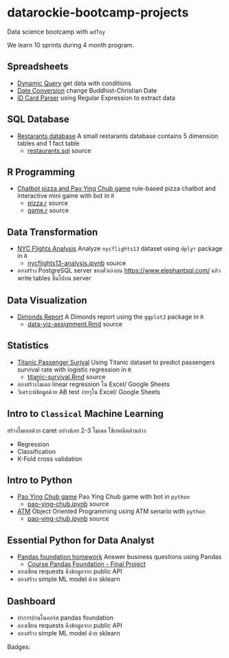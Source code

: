 # datarockie-bootcamp-projects

Data science bootcamp with `adToy`

We learn 10 sprints during 4 month program.

## Spreadsheets

- [Dynamic Query](https://docs.google.com/spreadsheets/d/1V8t3j6Nt2un45pFngGTcg_5G0NgducTSqyT-y1gDhEo/edit#gid=1981431105) get data with conditions
- [Date Conversion](https://docs.google.com/spreadsheets/d/1V8t3j6Nt2un45pFngGTcg_5G0NgducTSqyT-y1gDhEo/edit#gid=1656509133) change Buddhist-Christian Date
- [ID Card Parser](https://docs.google.com/spreadsheets/d/1V8t3j6Nt2un45pFngGTcg_5G0NgducTSqyT-y1gDhEo/edit#gid=2014543270) using Regular Expression to extract data

## SQL Database

- [Restarants database](https://replit.com/@KaewT/SQLhomeworkbatch6#main.sql) A small restarants database contains 5 dimension tables and 1 fact table
  - [restaurants.sql](sql/restaurants.sql) source

## R Programming

- [Chatbot pizza and Pao Ying Chub game](https://replit.com/@KaewT/Batch06ChatbotPizzaAndPaoYingChub#main.r) rule-based pizza chatbot and interactive mini game with bot in `R`
  - [pizza.r](r/pizza.r) source
  - [game.r](r/game.r) source

## Data Transformation

- [NYC Flights Analysis](https://datalore.jetbrains.com/view/notebook/L3LRtfSLFgXlupOhmupciF) Analyze `nycflights13` dataset using `dplyr` package in `R`
  - [nycflights13-analysis.ipynb](data-transformation/nycflights13-analysis.ipynb) source
- ลองสร้าง PostgreSQL server ของตัวเองบน <https://www.elephantsql.com/> แล้ว write tables ขึ้นไปบน server

## Data Visualization

- [Dimonds Report](data-visualization/data-viz-assignment.pdf) A Dimonds report using the `ggplot2` package in `R`
  - [data-viz-assignment.Rmd](data-visualization/data-viz-assignment.Rmd) source

## Statistics

- [Titanic Passenger Surival](essential-statistics/titanic-survival.pdf) Using Titanic dataset to predict passengers survival rate with logistic regression in `R`
  - [titanic-survival.Rmd](essential-statistics/titanic-survival.Rmd) source
- ลองสร้างโมเดล linear regression ใน Excel/ Google Sheets
- วิเคราะห์ข้อมูลด้วย AB test ง่ายๆใน Excel/ Google Sheets

## Intro to `Classical` Machine Learning

สร้างโมเดลด้วย caret อย่างน้อย 2-3 โมเดล ใช้เทคนิคด้านล่าง

- Regression
- Classification
- K-Fold cross validation

## Intro to Python

- [Pao Ying Chub game](https://datalore.jetbrains.com/view/notebook/eWffNaN9SB88BfN8AqgXDj) Pao Ying Chub game with bot in `python`
  - [pao-ying-chub.ipynb](python/pao-ying-chub.ipynb) source
- [ATM](https://datalore.jetbrains.com/view/notebook/oZNNGtHNsp4vcBQ0b7ITID) Object Oriented Programming using ATM senario with `python`
  - [pao-ying-chub.ipynb](python/atm.ipynb) source

## Essential Python for Data Analyst

- [Pandas foundation homework](https://datalore.jetbrains.com/view/notebook/BKjX2MzuVpqP0uOPup47cc) Answer business questions using Pandas
  - [Course Pandas Foundation - Final Project](python/Course%20Pandas%20Foundation%20-%20Final%20Project.ipynb)
- ลองเขียน requests ดึงข้อมูลจาก public API
- ลองสร้าง simple ML model ด้วย sklearn

## Dashboard

- ทำการบ้านในคอร์ส pandas foundation
- ลองเขียน requests ดึงข้อมูลจาก public API
- ลองสร้าง simple ML model ด้วย sklearn

Badges:
